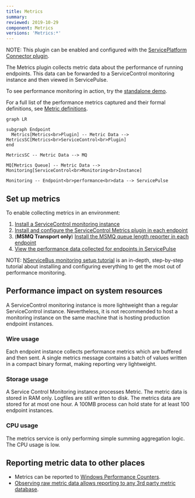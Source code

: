 ```yaml
---
title: Metrics
summary:
reviewed: 2019-10-29
component: Metrics
versions: 'Metrics:*'
---
```


NOTE: This plugin can be enabled and configured with the [ServicePlatform Connector plugin](/platform/connecting.md).

The Metrics plugin collects metric data about the performance of running endpoints. This data can be forwarded to a ServiceControl monitoring instance and then viewed in ServicePulse.

To see performance monitoring in action, try the [standalone demo](/tutorials/monitoring-demo/).

For a full list of the performance metrics captured and their formal definitions, see [Metric definitions](definitions.md).

```mermaid
graph LR

subgraph Endpoint
  Metrics[Metrics<br>Plugin] -- Metric Data --> MetricsSC[Metrics<br>ServiceControl<br>Plugin]
end

MetricsSC -- Metric Data --> MQ

MQ[Metrics Queue] -- Metric Data --> Monitoring[ServiceControl<br>Monitoring<br>Instance]

Monitoring -- Endpoint<br>performance<br>data --> ServicePulse
```


## Set up metrics

To enable collecting metrics in an environment:

1. [Install a ServiceControl monitoring instance](/servicecontrol/monitoring-instances/)
2. [Install and configure the ServiceControl Metrics plugin in each endpoint](install-plugin.md)
3. (**MSMQ Transport only**) [Install the MSMQ queue length reporter in each endpoint](msmq-queue-length.md)
4. [View the performance data collected for endpoints in ServicePulse](in-servicepulse.md)

NOTE: [NServiceBus monitoring setup tutorial](/tutorials/monitoring-setup/) is an in-depth, step-by-step tutorial about installing and configuring everything to get the most out of performance monitoring.


## Performance impact on system resources

A ServiceControl monitoring instance is more lightweight than a regular ServiceControl instance. Nevertheless, it is not recommended to host a monitoring instance on the same machine that is hosting production endpoint instances.

### Wire usage

Each endpoint instance collects performance metrics which are buffered and then sent. A single metrics message contains a batch of values written in a compact binary format, making reporting very lightweight.

### Storage usage

A Service Control Monitoring instance processes Metric. The metric data is stored in RAM only. Logfiles are still written to disk. The metrics data are stored for at most one hour. A 100MB process can hold state for at least 100 endpoint instances.

### CPU usage

The metrics service is only performing simple summing aggregation logic. The CPU usage is low.


## Reporting metric data to other places

- Metrics can be reported to [Windows Performance Counters](performance-counters.md).
- [Observing raw metric data allows reporting to any 3rd party metric database](raw.md).
